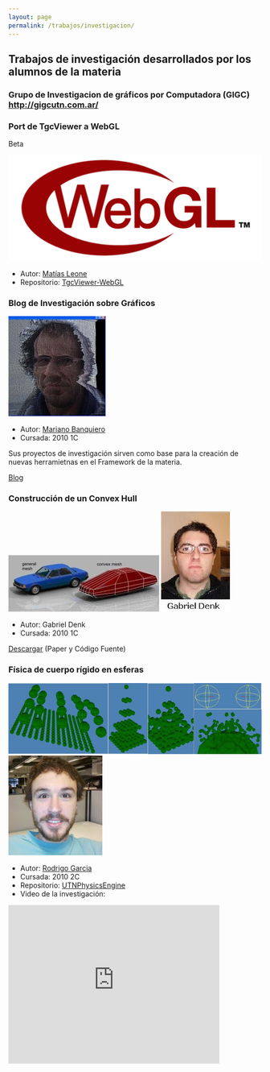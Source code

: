```yaml
---
layout: page
permalink: /trabajos/investigacion/
---
```

## Trabajos de investigación desarrollados por los alumnos de la materia

### Grupo de Investigacion de gráficos por Computadora  (GIGC)   http://gigcutn.com.ar/

### Port de TgcViewer a WebGL
Beta

![Logo](/images/investigacion/webgl.png)

* Autor: [Matías Leone](https://github.com/leonematias)
* Repositorio: [TgcViewer-WebGL](https://github.com/leonematias/TgcViewer-WebGL)

### Blog de Investigación sobre Gráficos

![Logo](/images/investigacion/MarianoBanquiero.jpg)

* Autor: [Mariano Banquiero](https://github.com/mbanquiero)
* Cursada: 2010 1C

Sus proyectos de investigación sirven como base para la creación de nuevas herramietnas en el Framework de la materia.

[Blog](http://poke53265.blogspot.com/)

### Construcción de un Convex Hull

![Logo](/images/investigacion/ConvexHull.jpg)
![Logo](/images/investigacion/GabrielDenk.jpg)

* Autor: Gabriel Denk
* Cursada: 2010 1C

[Descargar](https://docs.google.com/leaf?id=0B-mVMTBAay-gZTI2YzliZjItMTBmZi00NThhLWIwNGItOTgwZWJiZTEzYjRh&hl=es&authkey=CI2x2ZoJ) (Paper y Código Fuente)


### Física de cuerpo rígido en esferas

![Logo](/images/investigacion/particulas.jpg)
![Logo](/images/investigacion/RodrigoGarcia.jpg)

* Autor: [Rodrigo Garcia](https://github.com/mysery)
* Cursada: 2010 2C
* Repositorio: [UTNPhysicsEngine](https://github.com/mysery/UTNPhysicsEngine)
* Video de la investigación:
<iframe width="420" height="315" src="https://www.youtube.com/embed/E7FBu2GnADo" frameborder="0" allowfullscreen></iframe>
